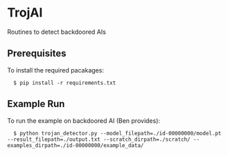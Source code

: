 # TrojAI
Routines to detect backdoored AIs

## Prerequisites

To install the required pacakages:

```
  $ pip install -r requirements.txt
```

## Example Run

To run the example on backdoored AI (Ben provides):
```
  $ python trojan_detector.py --model_filepath=./id-00000000/model.pt --result_filepath=./output.txt --scratch_dirpath=./scratch/ --examples_dirpath=./id-00000000/example_data/
```

